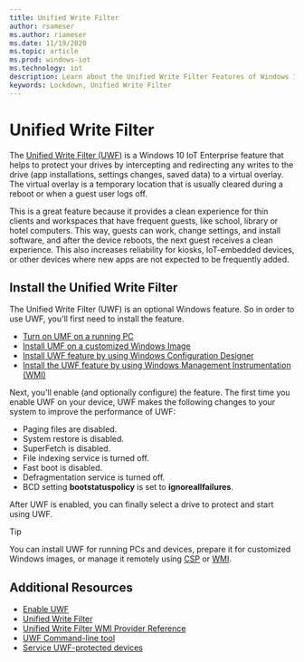 ```yaml
---
title: Unified Write Filter
author: rsameser
ms.author: riameser
ms.date: 11/19/2020
ms.topic: article
ms.prod: windows-iot
ms.technology: iot
description: Learn about the Unified Write Filter Features of Windows 10 IoT Enterprise.
keywords: Lockdown, Unified Write Filter
---
```

# Unified Write Filter
The [Unified Write Filter (UWF)](https://docs.microsoft.com/windows-hardware/customize/enterprise/unified-write-filter#turn-on-and-configure-uwf) is a Windows 10 IoT Enterprise feature that helps to protect your drives by intercepting and redirecting any writes to the drive (app installations, settings changes, saved data) to a virtual overlay. The virtual overlay is a temporary location that is usually cleared during a reboot or when a guest user logs off.

This is a great feature because it provides a clean experience for thin clients and workspaces that have frequent guests, like school, library or hotel computers. This way, guests can work, change settings, and install software, and after the device reboots, the next guest receives a clean experience. This also increases reliability for kiosks, IoT-embedded devices, or other devices where new apps are not expected to be frequently added.

## Install the Unified Write Filter
The Unified Write Filter (UWF) is an optional Windows feature. So in order to use UWF, you'll first need to install the feature.

* [Turn on UMF on a running PC](https://docs.microsoft.com/windows-hardware/customize/enterprise/uwf-turnonuwf#turn-on-uwf-on-a-running-pc)
* [Install UMF on a customized Windows Image](https://docs.microsoft.com/windows-hardware/customize/enterprise/uwf-turnonuwf#install-uwf-on-a-customized-windows-image)
* [Install UWF feature by using Windows Configuration Designer](https://docs.microsoft.com/windows-hardware/customize/enterprise/uwf-turnonuwf#install-the-uwf-feature-by-using-windows-configuration-designer)
* [Install the UWF feature by using Windows Management Instrumentation (WMI)](https://docs.microsoft.com/windows-hardware/customize/enterprise/uwf-turnonuwf#install-the-uwf-feature-by-using-windows-management-instrumentation-wmi)

Next, you'll enable (and optionally configure) the feature.
The first time you enable UWF on your device, UWF makes the following changes to your system to improve the performance of UWF:
* Paging files are disabled.
* System restore is disabled.
* SuperFetch is disabled.
* File indexing service is turned off.
* Fast boot is disabled.
* Defragmentation service is turned off.
* BCD setting **bootstatuspolicy** is set to **ignoreallfailures**.

After UWF is enabled, you can finally select a drive to protect and start using UWF.

> [!TIP]
> You can install UWF for running PCs and devices, prepare it for customized Windows images, or manage it remotely using [CSP](https://docs.microsoft.com/partner-center/csp-overview) or [WMI](https://docs.microsoft.com/windows/win32/wmisdk/about-wmi).

## Additional Resources
* [Enable UWF](https://docs.microsoft.com/windows-hardware/customize/enterprise/uwf-turnonuwf)
* [Unified Write Filter](https://docs.microsoft.com/windows-hardware/customize/enterprise/unified-write-filter)
* [Unified Write Filter WMI Provider Reference](https://docs.microsoft.com/windows-hardware/customize/enterprise/uwf-wmi-provider-reference)
* [UWF Command-line tool](https://docs.microsoft.com/windows-hardware/customize/enterprise/uwfmgrexe)
* [Service UWF-protected devices](https://docs.microsoft.com/windows-hardware/customize/enterprise/service-uwf-protected-devices)
